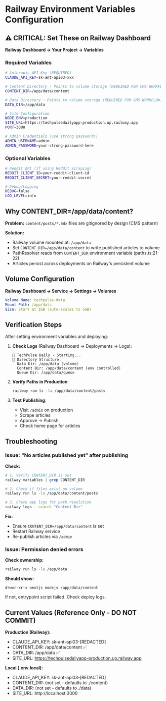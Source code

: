# Railway Environment Variables Configuration

## ⚠️ CRITICAL: Set These on Railway Dashboard

**Railway Dashboard → Your Project → Variables**

### Required Variables

```bash
# Anthropic API Key (REQUIRED)
CLAUDE_API_KEY=sk-ant-api03-xxx

# Content Directory - Points to volume storage (REQUIRED FOR CMS WORKFLOW)
CONTENT_DIR=/app/data/content

# Data Directory - Points to volume storage (REQUIRED FOR CMS WORKFLOW)
DATA_DIR=/app/data

# Site Configuration
NODE_ENV=production
SITE_URL=https://techpulsedailyapp-production.up.railway.app
PORT=3000

# Admin Credentials (use strong password!)
ADMIN_USERNAME=admin
ADMIN_PASSWORD=your-strong-password-here
```

### Optional Variables

```bash
# Reddit API (if using Reddit scraping)
REDDIT_CLIENT_ID=your-reddit-client-id
REDDIT_CLIENT_SECRET=your-reddit-secret

# Debug/Logging
DEBUG=false
LOG_LEVEL=info
```

## Why CONTENT_DIR=/app/data/content?

**Problem:** `content/posts/*.mdx` files are gitignored by design (CMS pattern)

**Solution:**
- Railway volume mounted at: `/app/data`
- Set `CONTENT_DIR=/app/data/content` to write published articles to volume
- PathResolver reads from `CONTENT_DIR` environment variable (paths.ts:21-22)
- Articles persist across deployments on Railway's persistent volume

## Volume Configuration

**Railway Dashboard → Service → Settings → Volumes**

```yaml
Volume Name: techpulse-data
Mount Path: /app/data
Size: Start at 1GB (auto-scales to 5GB)
```

## Verification Steps

After setting environment variables and deploying:

1. **Check Logs** (Railway Dashboard → Deployments → Logs):
   ```
   🚀 TechPulse Daily - Starting...
   📁 Directory Structure:
     Data Dir: /app/data (volume)
     Content Dir: /app/data/content (env controlled)
     Queue Dir: /app/data/queue
   ```

2. **Verify Paths in Production**:
   ```bash
   railway run ls -la /app/data/content/posts
   ```

3. **Test Publishing**:
   - Visit `/admin` on production
   - Scrape articles
   - Approve → Publish
   - Check home page for articles

## Troubleshooting

### Issue: "No articles published yet" after publishing

**Check:**
```bash
# 1. Verify CONTENT_DIR is set
railway variables | grep CONTENT_DIR

# 2. Check if files exist on volume
railway run ls -la /app/data/content/posts

# 3. Check app logs for path resolution
railway logs --search "Content Dir"
```

**Fix:**
- Ensure `CONTENT_DIR=/app/data/content` is set
- Restart Railway service
- Re-publish articles via `/admin`

### Issue: Permission denied errors

**Check ownership:**
```bash
railway run ls -la /app/data
```

**Should show:**
```
drwxr-xr-x nextjs nodejs /app/data/content
```

If not, entrypoint script failed. Check deploy logs.

## Current Values (Reference Only - DO NOT COMMIT)

**Production (Railway):**
- CLAUDE_API_KEY: sk-ant-api03-[REDACTED]
- CONTENT_DIR: /app/data/content ✅
- DATA_DIR: /app/data ✅
- SITE_URL: https://techpulsedailyapp-production.up.railway.app

**Local (.env.local):**
- CLAUDE_API_KEY: sk-ant-api03-[REDACTED]
- CONTENT_DIR: (not set - defaults to ./content)
- DATA_DIR: (not set - defaults to ./data)
- SITE_URL: http://localhost:3000
